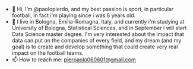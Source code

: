 - 👋 Hi, I’m @paolopierdo, and my best passion is sport, in particular football, in fact i'm playing since i was 6 years old.
- 🌱 I live in Bologna, Emilia-Romagna, Italy, and currently i'm studying at University of Bologna, Statistical Sciences, and in September 
i will start Data Science master degree. I'm very interested about the impact that data can put on the companies of every field, and my 
dream (and my goal) is to create and develop something that could create very real impact on the football teams.
- 📫 How to reach me: pierpaolo060601@gmail.com 

<!---
paolopierdo/paolopierdo is a ✨ special ✨ repository because its `README.md` (this file) appears on your GitHub profile.
You can click the Preview link to take a look at your changes.
--->
